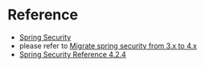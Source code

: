 # Reference
* [Spring Security](https://spring.io/projects/spring-security)
* please refer to [Migrate spring security from 3.x to 4.x](https://docs.spring.io/spring-security/site/migrate/current/3-to-4/html5/migrate-3-to-4-xml.html)
* [Spring Security Reference 4.2.4](https://docs.spring.io/autorepo/docs/spring-security/4.2.4.RELEASE/reference/htmlsingle/)
